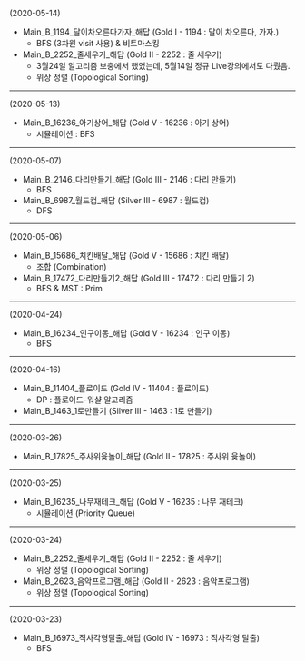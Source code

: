 (2020-05-14)
- Main_B_1194_달이차오른다가자_해답 (Gold I - 1194 : 달이 차오른다, 가자.)
  - BFS (3차원 visit 사용) & 비트마스킹
- Main_B_2252_줄세우기_해답 (Gold II - 2252 : 줄 세우기)
  - 3월24일 알고리즘 보충에서 했었는데, 5월14일 정규 Live강의에서도 다뤘음.
  - 위상 정렬 (Topological Sorting)
---
(2020-05-13)
- Main_B_16236_아기상어_해답 (Gold V - 16236 : 아기 상어)
  - 시뮬레이션 : BFS
---
(2020-05-07)
- Main_B_2146_다리만들기_해답 (Gold III - 2146 : 다리 만들기)
  - BFS
- Main_B_6987_월드컵_해답 (Silver III - 6987 : 월드컵)
  - DFS
---
(2020-05-06)
- Main_B_15686_치킨배달_해답 (Gold V - 15686 : 치킨 배달)
  - 조합 (Combination)
- Main_B_17472_다리만들기2_해답 (Gold III - 17472 : 다리 만들기 2)
  - BFS & MST : Prim
---
(2020-04-24)
- Main_B_16234_인구이동_해답 (Gold V - 16234 : 인구 이동)
  - BFS
---
(2020-04-16)
- Main_B_11404_플로이드 (Gold IV - 11404 : 플로이드)
  - DP : 플로이드-워샬 알고리즘
- Main_B_1463_1로만들기 (Silver III - 1463 : 1로 만들기)
---
(2020-03-26)
- Main_B_17825_주사위윷놀이_해답 (Gold II - 17825 : 주사위 윷놀이)
---
(2020-03-25)
- Main_B_16235_나무재테크_해답 (Gold V - 16235 : 나무 재테크)
  - 시뮬레이션 (Priority Queue)
---
(2020-03-24)
- Main_B_2252_줄세우기_해답 (Gold II - 2252 : 줄 세우기)
  - 위상 정렬 (Topological Sorting)
- Main_B_2623_음악프로그램_해답 (Gold II - 2623 : 음악프로그램)
  - 위상 정렬 (Topological Sorting)
---
(2020-03-23)
- Main_B_16973_직사각형탈출_해답 (Gold IV - 16973 : 직사각형 탈출)
  - BFS
